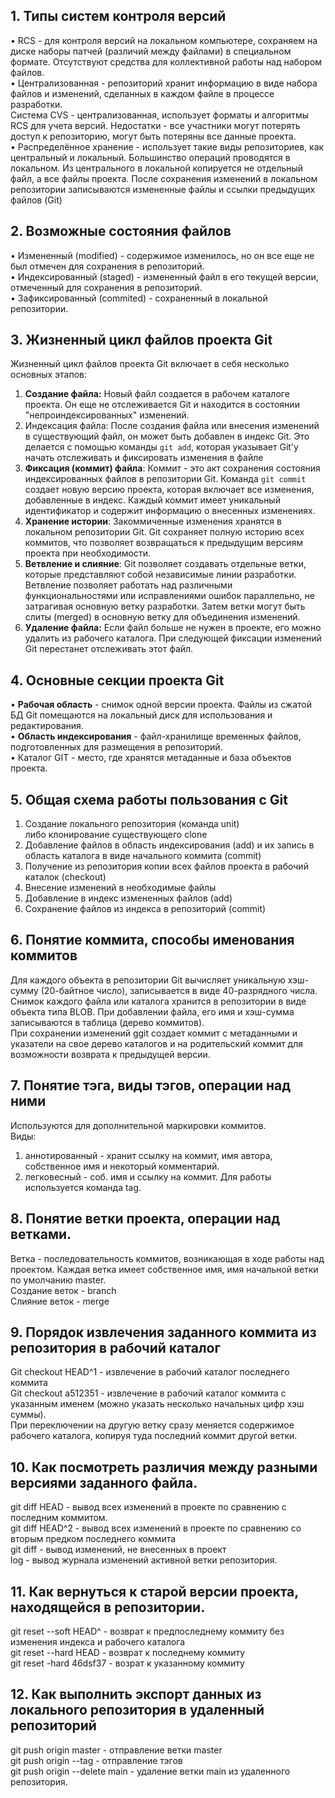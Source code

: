 ## 1. Типы систем контроля версий  
• RCS - для контроля версий на локальном компьютере, сохраняем на диске наборы патчей (различий между файлами) в специальном формате. Отсутствуют средства для коллективной работы над набором файлов.   
• Централизованная - репозиторий хранит информацию в виде набора файлов и изменений, сделанных в каждом файле в процессе разработки.   
Система CVS - централизованная, использует форматы и алгоритмы RCS для учета версий. Недостатки - все участники могут потерять доступ к репозиторию, могут быть потеряны все данные проекта.  
• Распределённое хранение - использует такие виды репозиториев, как центральный и локальный. Большинство операций проводятся в локальном. Из центрального в локальной копируется не отдельный файл, а все файлы проекта. После сохранения изменений в локальном репозитории записываются измененные файлы и ссылки предыдущих файлов (Git)    
## 2. Возможные состояния файлов  
• Измененный (modified) - содержимое изменилось, но он все еще не был отмечен для сохранения в репозиторий.   
• Индексированный (staged) - измененный файл в его текущей версии, отмеченный для сохранения в репозиторий.   
• Зафиксированный (commited) - сохраненный в локальной репозитории.  
## 3. Жизненный цикл файлов проекта Git  
Жизненный цикл файлов проекта Git включает в себя несколько основных этапов:  
  
1. **Создание файла:** Новый файл создается в рабочем каталоге проекта. Он еще не отслеживается Git и находится в состоянии "непроиндексированных" изменений.  
2. Индексация файла: После создания файла или внесения изменений в существующий файл, он может быть добавлен в индекс Git. Это делается с помощью команды `git add`, которая указывает Git'у начать отслеживать и фиксировать изменения в файле  
3. **Фиксация (коммит) файла**: Коммит - это акт сохранения состояния индексированных файлов в репозитории Git. Команда `git commit` создает новую версию проекта, которая включает все изменения, добавленные в индекс. Каждый коммит имеет уникальный идентификатор и содержит информацию о внесенных изменениях.  
4. **Хранение истории**: Закоммиченные изменения хранятся в локальном репозитории Git. Git сохраняет полную историю всех коммитов, что позволяет возвращаться к предыдущим версиям проекта при необходимости.  
5. **Ветвление и слияние**: Git позволяет создавать отдельные ветки, которые представляют собой независимые линии разработки. Ветвление позволяет работать над различными функциональностями или исправлениями ошибок параллельно, не затрагивая основную ветку разработки. Затем ветки могут быть слиты (merged) в основную ветку для объединения изменений.  
6. **Удаление файла:** Если файл больше не нужен в проекте, его можно удалить из рабочего каталога. При следующей фиксации изменений Git перестанет отслеживать этот файл.  
## 4. Основные секции проекта Git    
• **Рабочая область** - снимок одной версии проекта. Файлы из сжатой БД Git помещаются на локальный диск для использования и редактирования.   
• **Область индексирования** - файл-хранилище временных файлов, подготовленных для размещения в репозиторий.   
• Каталог GIT - место, где хранятся метаданные и база объектов проекта.   
## 5. Общая схема работы пользования с Git   
1. Создание локального репозитория (команда unit)   
   либо клонирование существующего clone     
2. Добавление файлов в область индексирования (add) и их запись в область каталога в виде начального коммита (commit)    
3. Получение из репозитория копии всех файлов проекта в рабочий каталок (checkout)  
4. Внесение изменений в необходимые файлы  
5. Добавление в индекс измененных файлов (add)  
6. Сохранение файлов из индекса в репозиторий (commit)  
## 6. Понятие коммита, способы именования коммитов  
Для каждого объекта в репозитории Git вычисляет уникальную хэш-сумму (20-байтное число), записывается в виде 40-разрядного числа. Снимок каждого файла или каталога хранится в репозитории в виде объекта типа BLOB. При добавлении файла, его имя и хэш-сумма записываются в таблица (дерево коммитов).  
При сохранении изменений ggit создает коммит с метаданными и указатели на свое дерево каталогов и на родительский коммит для возможности возврата к предыдущей версии.   
## 7. Понятие тэга, виды тэгов, операции над ними   
Используются для дополнительной маркировки коммитов.   
Виды:  
1. аннотированный - хранит ссылку на коммит, имя автора, собственное имя и некоторый комментарий.   
2. легковесный - соб. имя и ссылку на коммит. Для работы используется команда tag.   
## 8. Понятие ветки проекта, операции над ветками.   
Ветка - последовательность коммитов, возникающая в ходе работы над проектом. Каждая ветка имеет собственное имя, имя начальной ветки по умолчанию master.  
Создание веток - branch   
Слияние веток - merge  
## 9.  Порядок извлечения заданного коммита из репозитория в рабочий каталог   
Git checkout HEAD^1 - извлечение в рабочий каталог последнего коммита  
Git checkout a512351 - извлечение в рабочий каталог коммита с указанным именем (можно указать несколько начальных цифр хэш суммы).    
При переключении на другую ветку сразу меняется содержимое рабочего каталога, копируя туда последний коммит другой ветки.   
## 10. Как посмотреть различия между разными версиями заданного файла.   
git diff HEAD - вывод всех изменений в проекте по сравнению с последним коммитом.   
git diff HEAD^2 - вывод всех изменений в проекте по сравнению со вторым предком последнего коммита  
git diff - вывод изменений, не внесенных в проект  
log - вывод журнала изменений активной ветки репозитория.  
## 11. Как вернуться к старой версии проекта, находящейся в репозитории.   
git reset --soft HEAD^ - возврат к предпоследнему коммиту без изменения индекса и рабочего каталога   
git reset --hard HEAD - возврат к последнему коммиту  
git reset -hard 46dsf37 - возрат к указанному коммиту  
## 12. Как выполнить экспорт данных из локального репозитория в удаленный репозиторий  
git push origin master - отправление ветки master  
git push origin --tag - отправление тэгов   
git push origin --delete main - удаление ветки main из удаленного репозитория.   
